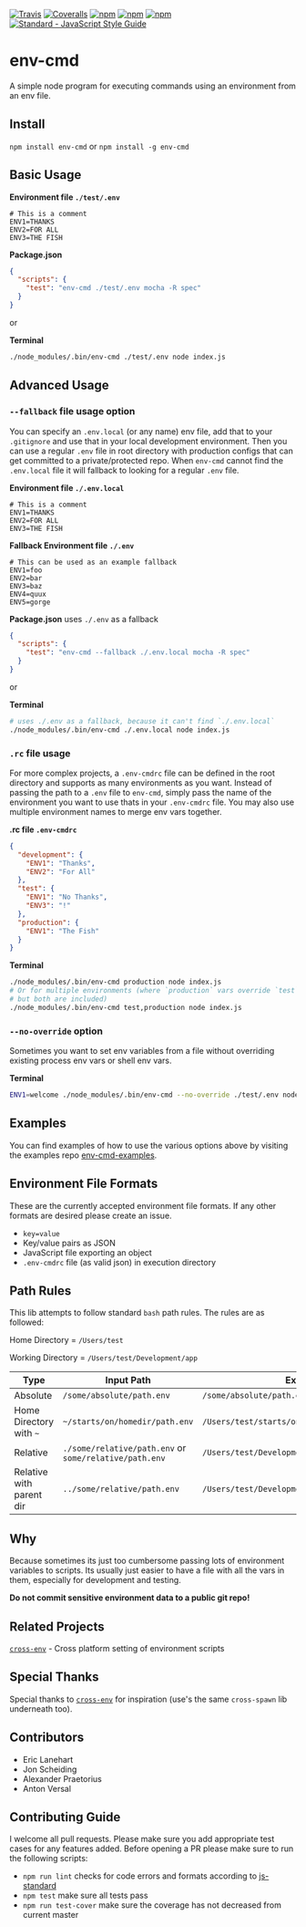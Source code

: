 [![Travis](https://img.shields.io/travis/toddbluhm/env-cmd.svg)](https://travis-ci.org/toddbluhm/env-cmd)
[![Coveralls](https://img.shields.io/coveralls/toddbluhm/env-cmd.svg)](https://coveralls.io/github/toddbluhm/env-cmd)
[![npm](https://img.shields.io/npm/v/env-cmd.svg?maxAge=86400)](https://www.npmjs.com/package/env-cmd)
[![npm](https://img.shields.io/npm/dm/env-cmd.svg?maxAge=86400)](https://www.npmjs.com/package/env-cmd)
[![npm](https://img.shields.io/npm/l/env-cmd.svg?maxAge=2592000)](https://www.npmjs.com/package/env-cmd)
[![Standard - JavaScript Style Guide](https://img.shields.io/badge/code%20style-standard-brightgreen.svg)](http://standardjs.com/)

# env-cmd
A simple node program for executing commands using an environment from an env file.

## Install
`npm install env-cmd` or `npm install -g env-cmd`

## Basic Usage

**Environment file `./test/.env`**
```
# This is a comment
ENV1=THANKS
ENV2=FOR ALL
ENV3=THE FISH
```

**Package.json**
```json
{
  "scripts": {
    "test": "env-cmd ./test/.env mocha -R spec"
  }
}
```
or

**Terminal**
```sh
./node_modules/.bin/env-cmd ./test/.env node index.js
```

## Advanced Usage

### `--fallback` file usage option

You can specify an `.env.local` (or any name) env file, add that to your `.gitignore` and use that in your local development environment. Then you can use a regular `.env` file in root directory with production configs that can get committed to a private/protected repo. When `env-cmd` cannot find the `.env.local` file it will fallback to looking for a regular `.env` file.

**Environment file `./.env.local`**
```
# This is a comment
ENV1=THANKS
ENV2=FOR ALL
ENV3=THE FISH
```
**Fallback Environment file `./.env`**
```
# This can be used as an example fallback
ENV1=foo
ENV2=bar
ENV3=baz
ENV4=quux
ENV5=gorge
```

**Package.json**
uses `./.env` as a fallback
```json
{
  "scripts": {
    "test": "env-cmd --fallback ./.env.local mocha -R spec"
  }
}
```
or

**Terminal**
```sh
# uses ./.env as a fallback, because it can't find `./.env.local`
./node_modules/.bin/env-cmd ./.env.local node index.js
```

### `.rc` file usage

For more complex projects, a `.env-cmdrc` file can be defined in the root directory and supports as many environments as you want. Instead of passing the path to a `.env` file to `env-cmd`, simply pass the name of the environment you want to use thats in your `.env-cmdrc` file. You may also use multiple environment names to merge env vars together.

**.rc file `.env-cmdrc`**

```json
{
  "development": {
    "ENV1": "Thanks",
    "ENV2": "For All"
  },
  "test": {
    "ENV1": "No Thanks",
    "ENV3": "!"
  },
  "production": {
    "ENV1": "The Fish"
  }
}
```

**Terminal**
```sh
./node_modules/.bin/env-cmd production node index.js
# Or for multiple environments (where `production` vars override `test` vars,
# but both are included)
./node_modules/.bin/env-cmd test,production node index.js
```

### `--no-override` option

Sometimes you want to set env variables from a file without overriding existing process env vars or shell env vars.

**Terminal**
```sh
ENV1=welcome ./node_modules/.bin/env-cmd --no-override ./test/.env node index.js
```

## Examples

You can find examples of how to use the various options above by visiting
the examples repo [env-cmd-examples](https://github.com/toddbluhm/env-cmd-examples).

## Environment File Formats

These are the currently accepted environment file formats. If any other formats are desired please create an issue.
- `key=value`
- Key/value pairs as JSON
- JavaScript file exporting an object
- `.env-cmdrc` file (as valid json) in execution directory

## Path Rules

This lib attempts to follow standard `bash` path rules. The rules are as followed:

Home Directory = `/Users/test`

Working Directory = `/Users/test/Development/app`

| Type | Input Path | Expanded Path |
| -- | -- | ------------- |
| Absolute | `/some/absolute/path.env` | `/some/absolute/path.env` |
| Home Directory with `~` | `~/starts/on/homedir/path.env` | `/Users/test/starts/on/homedir/path.env` |
| Relative | `./some/relative/path.env` or `some/relative/path.env` | `/Users/test/Development/app/some/relative/path.env` |
| Relative with parent dir | `../some/relative/path.env` | `/Users/test/Development/some/relative/path.env` |

## Why

Because sometimes its just too cumbersome passing lots of environment variables to scripts. Its usually just easier to have a file with all the vars in them, especially for development and testing.

**Do not commit sensitive environment data to a public git repo!**

## Related Projects

[`cross-env`](https://github.com/kentcdodds/cross-env) - Cross platform setting of environment scripts

## Special Thanks

Special thanks to [`cross-env`](https://github.com/kentcdodds/cross-env) for inspiration (use's the same `cross-spawn` lib underneath too).

## Contributors

- Eric Lanehart
- Jon Scheiding
- Alexander Praetorius
- Anton Versal

## Contributing Guide
I welcome all pull requests. Please make sure you add appropriate test cases for any features added. Before opening a PR please make sure to run the following scripts:

- `npm run lint` checks for code errors and formats according to [js-standard](https://github.com/feross/standard)
- `npm test` make sure all tests pass
- `npm run test-cover` make sure the coverage has not decreased from current master
